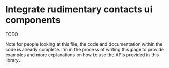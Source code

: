 # Integrate rudimentary contacts ui components

TODO

Note for people looking at this file, the code and documentation within the code is already
complete. I'm in the process of writing this page to provide examples and more explanations on how
to use the APIs provided in this library.